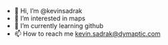 - 👋 Hi, I’m @kevinsadrak
- 👀 I’m interested in maps
- 🌱 I’m currently learning github
- 📫 How to reach me kevin.sadrak@dymaptic.com

<!---
kevinsadrak/kevinsadrak is a ✨ special ✨ repository because its `README.md` (this file) appears on your GitHub profile.
You can click the Preview link to take a look at your changes.
--->

